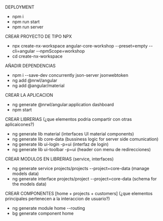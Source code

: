 DEPLOYMENT
- npm i
- npm run start
- npm run server

CREAR PROYECTO DE TIPO NPX
- npx create-nx-workspace angular-core-workshop --preset=empty --cli=angular --npmScope=workshop
- cd create-nx-workspace

AÑADIR DEPENDENCIAS
- npm i --save-dev concurrently json-server jsonwebtoken
- ng add @nrwl/angular
- ng add @angular/material

CREAR LA APLICACION
- ng generate @nrwl/angular:application dashboard
- npm start

CREAR LIBRERIAS (¿que elementos podria compartir con otras aplicaicones?)
- ng generate lib material (interfaces UI material components)
- ng generate lib core-data (bussiness logic for server side comunication)
- ng generate lib ui-login -p=ui (interfaz de login)
- ng generate lib ui-toolbar -p=ui (header con menu de redirecciones)

CREAR MODULOS EN LIBRERIAS (service, interfaces)
- ng generate service projects/projects --project=core-data (manage models data)
- ng generate interface projects/project --project=core-data (schema for the models data)

CREAR COMPONENTES [home + projects + customers] (¿que elementos principales pertenecen a la interaccion de usuario?)
- ng generate module home --routing
- bg generate component home
